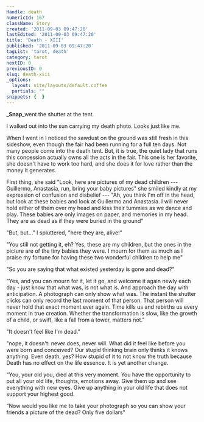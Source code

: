 ```yaml
---
Handle: death
numericId: 167
className: Story
created: '2011-09-03 09:47:20'
lastEdited: '2011-09-03 09:47:20'
title: 'Death - XIII'
published: '2011-09-03 09:47:20'
tagList: 'tarot, death'
category: tarot
nextID: 0
previousID: 0
slug: death-xiii
_options:
  layout: site/layouts/default.coffee
  partials: ""
snippets: {  }
---
```

 _**Snap**_went the shutter at the tent.

I walked out into the sun carrying my death photo. Looks just like me.

When I went in I noticed the sawdust on the ground was still fresh in this sideshow, even though the fair had been running for a full ten days. Not many people come into the death tent. But, it is true, the quiet lady that runs this concession actually owns all the acts in the fair. This one is her favorite, she doesn't have to work too hard, and she does it for love rather than the money it generates.

First thing, she said "Look, here are pictures of my dead children --- Guillermo, Anastasia, run, bring your baby pictures" she smiled kindly at my expression of confusion and disbelief --- "Ah, you think I'm off in the head, but look at these babies and look at Guillermo and Anastasia. I will never hold either of them over my head and kiss their tummies as we dance and play. These babies are only images on paper, and memories in my head. They are as dead as if they were buried in the ground"

"But, but..." I spluttered, "here they are, alive!"

"You still not getting it, eh? Yes, these are my children, but the ones in the picture are of the tiny babies they were. I mourn for them as much as I praise my fortune for having these two wonderful children to help me"

"So you are saying that what existed yesterday is gone and dead?"

"Yes, and you can mourn for it, let it go, and welcome it again newly each day - just know that what was, is not what is. And approach the day with anticipation. A photograph can only show what was. The instant the shutter clicks can only record the last moment of that person. That person will never hold that exact moment ever again. Time kills us and rebirths us every moment in true creation. Whether the transformation is slow, like the growth of a child, or swift, like a fall from a tower, matters not."

"It doesn't feel like I'm dead."

"nope, it doesn't: never does, never will. What did it feel like before you were born and conceived? Our stupid thinking brain only thinks it knows anything. Even death, yes? How stupid of it to not know the truth because Death has no effect on the life essence. It is yet another change.

"You, your old you, died at this very moment. You have the opportunity to put all your old life, thoughts, emotions away. Give them up and see everything with new eyes. Give up anything in your old life that does not support your highest good.

"Now would you like me to take your photograph so you can show your friends a picture of the dead? Only five dollars"

